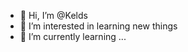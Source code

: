 - 👋 Hi, I’m @Kelds
- 👀 I’m interested in learning new things 
- 🌱 I’m currently learning ...

<!---
Kelds/Kelds is a ✨ special ✨ repository because its `README.md` (this file) appears on your GitHub profile.
You can click the Preview link to take a look at your changes.
--->
